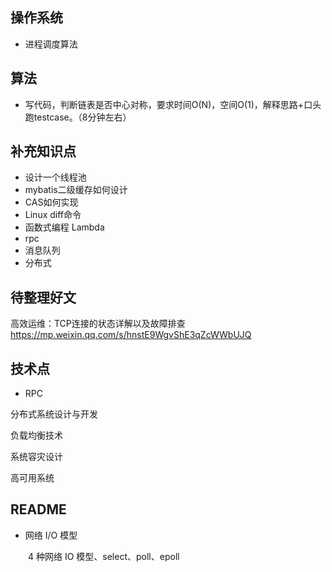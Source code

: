## 操作系统

- 进程调度算法



## 算法

- 写代码，判断链表是否中心对称，要求时间O(N)，空间O(1)，解释思路+口头跑testcase。（8分钟左右）



## 补充知识点

- 设计一个线程池
- mybatis二级缓存如何设计
- CAS如何实现
- Linux diff命令
- 函数式编程 Lambda 
- rpc
- 消息队列
- 分布式



## 待整理好文

高效运维：TCP连接的状态详解以及故障排查
https://mp.weixin.qq.com/s/hnstE9WgvShE3qZcWWbUJQ



## 技术点

- RPC

分布式系统设计与开发

负载均衡技术

系统容灾设计

高可用系统







## README

- 网络 I/O 模型

　　4 种网络 IO 模型、select、poll、epoll